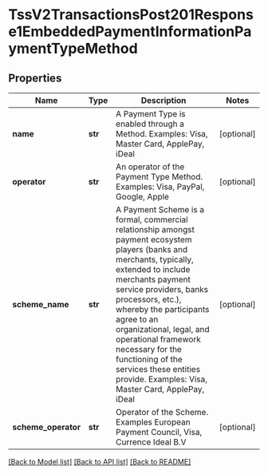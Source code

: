 # TssV2TransactionsPost201Response1EmbeddedPaymentInformationPaymentTypeMethod

## Properties
Name | Type | Description | Notes
------------ | ------------- | ------------- | -------------
**name** | **str** | A Payment Type is enabled through a Method. Examples: Visa, Master Card, ApplePay, iDeal  | [optional] 
**operator** | **str** | An operator of the Payment Type Method. Examples: Visa, PayPal, Google, Apple  | [optional] 
**scheme_name** | **str** | A Payment Scheme is a formal, commercial relationship amongst payment ecosystem players (banks and merchants, typically, extended to include merchants payment service providers, banks processors, etc.), whereby the participants agree to an organizational, legal, and operational framework necessary for the functioning of the services these entities provide. Examples: Visa, Master Card, ApplePay, iDeal  | [optional] 
**scheme_operator** | **str** | Operator of the Scheme. Examples European Payment Council, Visa, Currence Ideal B.V  | [optional] 

[[Back to Model list]](../README.md#documentation-for-models) [[Back to API list]](../README.md#documentation-for-api-endpoints) [[Back to README]](../README.md)


